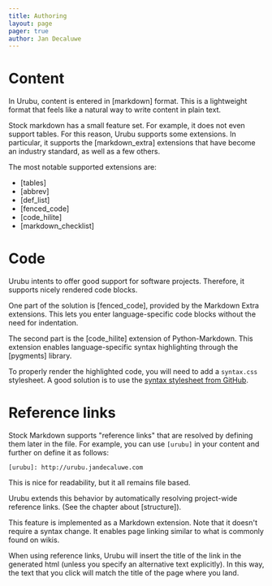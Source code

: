 ```yaml
---
title: Authoring
layout: page 
pager: true
author: Jan Decaluwe
---
```


Content 
=======

In Urubu, content is entered in [markdown] format. This is a lightweight format
that feels like a natural way to write content in plain text.

Stock markdown has a small feature set. For example, it does not even
support tables. For this reason, Urubu supports some extensions. In particular,
it supports the [markdown_extra] extensions that have become an industry
standard, as well as a few others.

The most notable supported extensions are:

* [tables]
* [abbrev]
* [def_list]
* [fenced_code] 
* [code_hilite]
* [markdown_checklist]

Code
====

Urubu intents to offer good support for software projects. Therefore, it
supports nicely rendered code blocks. 

One part of the solution is [fenced_code], provided by the Markdown Extra
extensions.  This lets you enter language-specific code blocks without the need
for indentation.

The second part is the [code_hilite] extension of Python-Markdown.  This
extension enables language-specific syntax highlighting through the [pygments]
library.

To properly render the highlighted code, you will need to add a `syntax.css`
stylesheet. A good solution is to use the [syntax stylesheet from
GitHub][syntax_github].

[syntax_github]: https://github.com/mojombo/tpw/blob/master/css/syntax.css

Reference links
===============

Stock Markdown supports "reference links" that are resolved by defining them
later in the file. For example, you can use `[urubu]` in your content and
further on define it as follows:

```
[urubu]: http://urubu.jandecaluwe.com
```

This is nice for readability, but it all remains file based.

Urubu extends this behavior by automatically resolving project-wide reference
links. (See the chapter about [structure]).

This feature is implemented as a Markdown extension. Note that it doesn't
require a syntax change. It enables page linking similar to what is commonly
found on wikis.

When using reference links, Urubu will insert the title of the link in the
generated html (unless you specify an alternative text explicitly).  In this
way, the text that you click will match the title of the page where you land.
